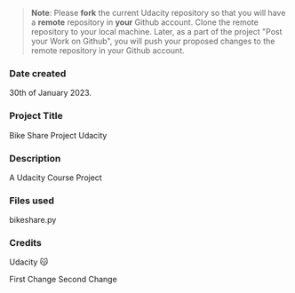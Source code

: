 >**Note**: Please **fork** the current Udacity repository so that you will have a **remote** repository in **your** Github account. Clone the remote repository to your local machine. Later, as a part of the project "Post your Work on Github", you will push your proposed changes to the remote repository in your Github account.

### Date created
30th of January 2023.

### Project Title
Bike Share Project Udacity

### Description
A Udacity Course Project

### Files used
bikeshare.py

### Credits
Udacity 😽

First Change
Second Change
